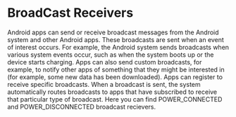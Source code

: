 # BroadCast Receivers

Android apps can send or receive broadcast messages from the Android system and other Android apps.
 These broadcasts are sent when an event of interest occurs. For example, the Android system sends broadcasts when various system events occur, such as when the system boots up or the device starts charging. 
 Apps can also send custom broadcasts, for example, to notify other apps of something that they might be interested in (for example, some new data has been downloaded).
 Apps can register to receive specific broadcasts. When a broadcast is sent, the system automatically routes broadcasts to apps that have subscribed to receive that particular type of broadcast.
 Here you can find POWER_CONNECTED and POWER_DISCONNECTED broadcast recievers.
